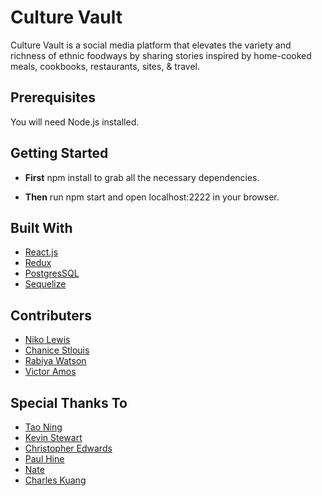 # Culture Vault

 Culture Vault is a social media platform that elevates the variety and richness of ethnic foodways by sharing stories inspired by home-cooked meals, cookbooks, restaurants, sites, & travel.

## Prerequisites

You will need Node.js installed.

## Getting Started

* **First** npm install to grab all the necessary dependencies.

* **Then** run npm start and open localhost:2222 in your browser.



## Built With

* [React.js](https://facebook.github.io/react/)
* [Redux](http://redux.js.org/)
* [PostgresSQL](https://www.postgresql.org/)
* [Sequelize](http://docs.sequelizejs.com/en/v3/)

## Contributers

* [Niko Lewis](https://github.com/NikoLewis)
* [Chanice Stlouis](https://github.com/ChaniceStl)
* [Rabiya Watson](https://github.com/Ormabe)
* [Victor Amos](https://github.com/victoramosjr)

## Special Thanks To

* [Tao Ning](https://www.linkedin.com/in/tao-ning)
* [Kevin Stewart](https://www.linkedin.com/in/stewartkevin)
* [Christopher Edwards](https://www.linkedin.com/in/christophertayloredwards)
* [Paul Hine](https://www.linkedin.com/in/mrhpaul)
* [Nate](http://www.natemaddrey.com/)
* [Charles Kuang](https://www.linkedin.com/in/charleskuang)



